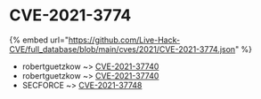 # CVE-2021-3774
{% embed url="https://github.com/Live-Hack-CVE/full_database/blob/main/cves/2021/CVE-2021-3774.json" %}

* robertguetzkow ~> [CVE-2021-37740](https://www.alice-snow.ru/2021/database/cve-2021-3774/cve-2021-37740-robertguetzkow)
* robertguetzkow ~> [CVE-2021-37740](https://www.alice-snow.ru/2021/database/cve-2021-3774/cve-2021-37740-robertguetzkow)
* SECFORCE ~> [CVE-2021-37748](https://www.alice-snow.ru/2021/database/cve-2021-3774/cve-2021-37748-secforce)